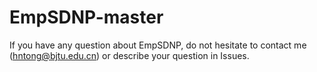 # EmpSDNP-master


If you have any question about EmpSDNP, do not hesitate to contact me (hntong@bjtu.edu.cn) or describe your question in Issues.

